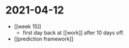 # 2021-04-12

- [[week 15]]
  - first day back at [[work]] after 10 days off.
- [[prediction framework]]